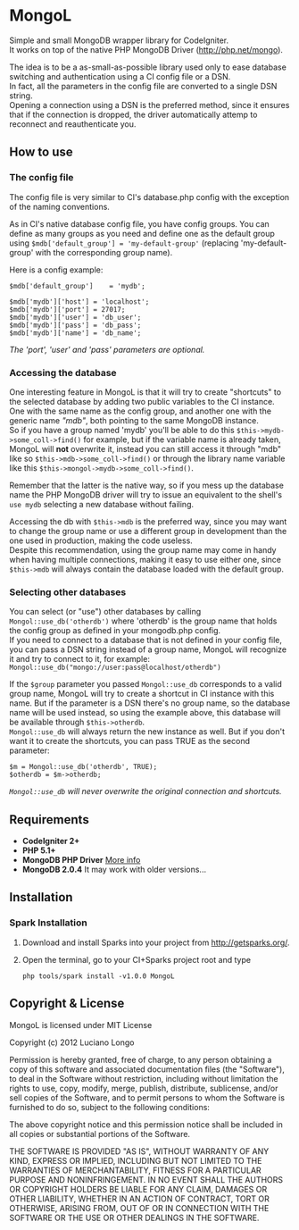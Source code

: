 MongoL
======

Simple and small MongoDB wrapper library for CodeIgniter.  
It works on top of the native PHP MongoDB Driver (http://php.net/mongo).

The idea is to be a as-small-as-possible library used only to ease database
switching and authentication using a CI config file or a DSN.  
In fact, all the parameters in the config file are converted to a single DSN
string.  
Opening a connection using a DSN is the preferred method, since it ensures that
if the connection is dropped, the driver automatically attemp to reconnect and
reauthenticate you.

How to use
----------

### The config file

The config file is very similar to CI's database.php config with the exception
of the naming conventions.

As in CI's native database config file, you have config groups. You can define
as many groups as you need and define one as the default group using
`$mdb['default_group'] = 'my-default-group'` (replacing 'my-default-group' with
the corresponding group name).

Here is a config example:

    $mdb['default_group']    = 'mydb';
    
    $mdb['mydb']['host'] = 'localhost';
    $mdb['mydb']['port'] = 27017;
    $mdb['mydb']['user'] = 'db_user';
    $mdb['mydb']['pass'] = 'db_pass';
    $mdb['mydb']['name'] = 'db_name';

_The 'port', 'user' and 'pass' parameters are optional._

### Accessing the database

One interesting feature in MongoL is that it will try to create "shortcuts" to
the selected database by adding two public variables to the CI instance. One
with the same name as the config group, and another one with the generic name
_"mdb"_, both pointing to the same MongoDB instance.  
So if you have a group named 'mydb' you'll be able to do this
`$this->mydb->some_coll->find()` for example, but if the variable name is
already taken, MongoL will **not** overwrite it, instead you can still access
it through "mdb" like so `$this->mdb->some_coll->find()` or through the
library name variable like this `$this->mongol->mydb->some_coll->find()`.

Remember that the latter is the native way, so if you mess up the database name
the PHP MongoDB driver will try to issue an equivalent to the shell's `use mydb`
selecting a new database without failing.

Accessing the db with `$this->mdb` is the preferred way, since you may want to
change the group name or use a different group in development than the one used
in production, making the code useless.  
Despite this recommendation, using the group name may come in handy when having
multiple connections, making it easy to use either one, since `$this->mdb` will
always contain the database loaded with the default group.

### Selecting other databases

You can select (or "use") other databases by calling `Mongol::use_db('otherdb')`
where 'otherdb' is the group name that holds the config group as defined in your
mongodb.php config.  
If you need to connect to a database that is not defined in your config file,
you can pass a DSN string instead of a group name, MongoL will recognize it and
try to connect to it, for example:
`Mongol::use_db("mongo://user:pass@localhost/otherdb")`

If the `$group` parameter you passed `Mongol::use_db` corresponds to a valid
group name, MongoL will try to create a shortcut in CI instance with this name.
But if the parameter is a DSN there's no group name, so the database name will
be used instead, so using the example above, this database will be available
through `$this->otherdb`.  
`Mongol::use_db` will always return the new instance as well. But if you don't
want it to create the shortcuts, you can pass TRUE as the second parameter:

    $m = Mongol::use_db('otherdb', TRUE);
    $otherdb = $m->otherdb;

_`Mongol::use_db` will never overwrite the original connection and shortcuts._

Requirements
------------

* **CodeIgniter 2+**
* **PHP 5.1+**
* **MongoDB PHP Driver** [More info](http://php.net/mongo)
* **MongoDB 2.0.4** It may work with older versions...

Installation
------------

### Spark Installation

1.  Download and install Sparks into your project from http://getsparks.org/.
2.  Open the terminal, go to your CI+Sparks project root and type  
    
    `php tools/spark install -v1.0.0 MongoL`
    
Copyright & License
-------------------

MongoL is licensed under MIT License

Copyright (c) 2012 Luciano Longo

Permission is hereby granted, free of charge, to any person obtaining a copy of
this software and associated documentation files (the "Software"), to deal in
the Software without restriction, including without limitation the rights to
use, copy, modify, merge, publish, distribute, sublicense, and/or sell copies of
the Software, and to permit persons to whom the Software is furnished to do so,
subject to the following conditions:

The above copyright notice and this permission notice shall be included in all
copies or substantial portions of the Software.

THE SOFTWARE IS PROVIDED "AS IS", WITHOUT WARRANTY OF ANY KIND, EXPRESS OR
IMPLIED, INCLUDING BUT NOT LIMITED TO THE WARRANTIES OF MERCHANTABILITY, FITNESS
FOR A PARTICULAR PURPOSE AND NONINFRINGEMENT. IN NO EVENT SHALL THE AUTHORS OR
COPYRIGHT HOLDERS BE LIABLE FOR ANY CLAIM, DAMAGES OR OTHER LIABILITY, WHETHER
IN AN ACTION OF CONTRACT, TORT OR OTHERWISE, ARISING FROM, OUT OF OR IN
CONNECTION WITH THE SOFTWARE OR THE USE OR OTHER DEALINGS IN THE SOFTWARE.

